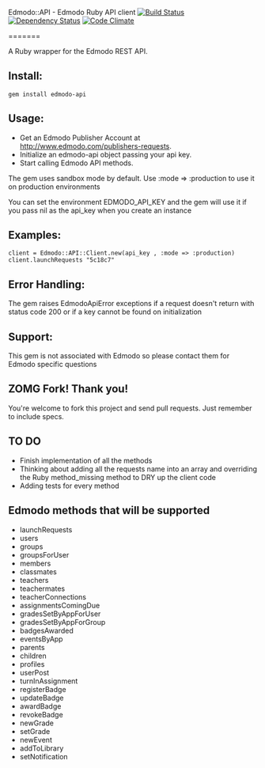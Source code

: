 Edmodo::API - Edmodo Ruby API client [![Build Status](https://secure.travis-ci.org/gabceb/edmodo-api.png)](http://travis-ci.org/gabceb/edmodo-api) [![Dependency Status](https://gemnasium.com/gabceb/edmodo-api.png)](https://gemnasium.com/gabceb/edmodo-api) [![Code Climate](https://codeclimate.com/badge.png)](https://codeclimate.com/github/gabceb/edmodo-api)

=======

A Ruby wrapper for the Edmodo REST API.

Install:
-------

	gem install edmodo-api

Usage:
-------

- Get an Edmodo Publisher Account at http://www.edmodo.com/publishers-requests.
- Initialize an edmodo-api object passing your api key.
- Start calling Edmodo API methods.

The gem uses sandbox mode by default. Use :mode => :production to use it on production environments

You can set the environment EDMODO_API_KEY and the gem will use it if you pass nil as the api_key when you create an instance

Examples:
----------
	client = Edmodo::API::Client.new(api_key , :mode => :production)
	client.launchRequests "5c18c7" 

Error Handling:
--------

The gem raises EdmodoApiError exceptions if a request doesn't return with status code 200 or if a key cannot be found on initialization

Support:
--------

This gem is not associated with Edmodo so please contact them for Edmodo specific questions

ZOMG Fork! Thank you!
---------

You're welcome to fork this project and send pull requests. Just remember to include specs.

TO DO
---------

- Finish implementation of all the methods
- Thinking about adding all the requests name into an array and overriding the Ruby method_missing method to DRY up the client code
- Adding tests for every method

Edmodo methods that will be supported
---------

- launchRequests
- users
- groups
- groupsForUser
- members
- classmates
- teachers
- teachermates
- teacherConnections
- assignmentsComingDue
- gradesSetByAppForUser
- gradesSetByAppForGroup
- badgesAwarded
- eventsByApp
- parents
- children
- profiles
- userPost
- turnInAssignment
- registerBadge
- updateBadge
- awardBadge
- revokeBadge
- newGrade
- setGrade
- newEvent
- addToLibrary
- setNotification

